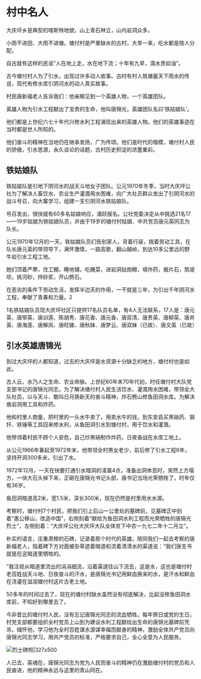 # 村中名人
大庆坪乡是典型的喀斯特地貌，山上青石林立，山内岩洞众多。

小雨不进田、大雨不进塘。塘付村是严重缺水的古村，大旱一来，吃水都是按人分配。

自古就有这样的民谣“人在地上走，水在地下流；十年有九旱，滴水贵如油”。 

古今塘付村人为了引水，出现过许多动人故事。古时有村人筑塘蓄天下雨水的传说，现代有修水库引阴河水的动人真实故事。

村民唐新福老人告诉我们：他亲眼见到一个英雄人物，一个英雄团队。

英雄人物为引水工程献出了宝贵的生命，他叫唐锦光，英雄团队名曰‘铁姑娘队’。

他们都是上世纪六七十年代兴修水利工程涌现出来的英雄人物。他们的英雄事迹在当时都是世人所知的。

他们奋斗的精神在当地仍在继承发扬，广为传颂。他们是时代的楷模，塘付村人民的骄傲，引水思源，永久谈论的话题，古村历史积淀的浓墨重彩。

## 铁姑娘队
铁姑娘队是引地下阴河水的战天斗地女子团队。公元1970年冬季，当时大庆坪公社为了解决人畜饮水、农业生产灌溉用水困难，向广大社员群众发出了引阴河水的战斗号召，向大寨学习，组建一支引阴河水铁姑娘队。

号召发出，很快就有60多名姑娘响应，涌跃报名。公社党委决定从中挑选21名17——19岁姑娘为铁姑娘队员，并由于19岁的塘付村姑娘、中共党员唐元英同志为队长。

公元1970年12月的一天，铁姑娘队员们告别家人，背着行装，挑着劳动工具，在队长唐元英的带领导下，满怀激情，一路高歌，翻山越岭，到达10多公里远的野牛岩引水工程工地。

她们顶着严寒，住工棚，睡地铺，吃腌菜，进岩洞钻炮眼，填炸药，搬片石，筑堤坝，挑河砂，拌砂浆，开山劈石。

在恶劣的条件下劳动生活，发挥半边天的作用，一干就是三年，为引出千年阴河水工程，奉献了青春和力量。2

1名铁姑娘队员现大庆坪社区只提供17名队员名单，有4人无法联系，17人是：唐元英、唐带英、唐训莲、陈胡秀、唐花香、唐元香、唐双清、唐贵英、唐柳英、唐井英、唐海莲、唐解凤、唐旺娣、唐秋妹、唐梦云、唐双妹（已故）、唐文英（已故）

## 引水英雄唐锦光
到过大庆坪的人都知道，过去的大庆坪是水资源十分缺乏的地方，塘付村也是如此。

古人云，水乃人之生命、农业命脉。上世纪60年末70年代初，时任塘付村大队党支部书记的唐锦光同志，为了解决塘付村人民生活饮水、灌溉用水困难，带领全大队社员，以与天斗、敢叫日月换新天的奋斗精神，炸石劈山修鱼田洞水库。为解决凿岩洞用工具和炸药。

他和村里人商量，把村里的一头水牛卖了。用卖水牛的钱，到东安县买黑硝药、钢钎、铁锤等工具回来修水利，从鱼田洞引水到塘付村，用于饮水和灌溉。

他带领着村民不顾个人安危，自己炒黑硝制作炸药，日夜奋战在水库工地上。

从公元1966年春起至1972年末，他带领全村男女老少，前后修了引水工程6年，坚持开洞300多米，引出了水。

1972年12月，一天在快要打通引水暗洞的凌晨4点，准备出洞休息时，突然上方塌方，一块大石头掉下来，正砸在唐锦光书记头部，唐书记当场光荣牺牲了，时年仅有36岁。

鱼田洞暗道高2米，宽1.5米，深长300米，现在仍然是村里用水水源。

考察时，塘付村7个村民，把我们引上后山一公里处的墓碑前，见墓碑正中刻着“愚公移山，改造中国”，右侧刻着“献给为鱼田洞水利工程而光荣牺牲的唐锦光烈士”，左侧刻着：“大庆坪公社大庆坪大队全体贫下中农一九七二年十二月立”。

朴实的语言，庄重肃穆的石碑，记录着那个时代的英雄。陪同我们一起去考察的唐新福老人，指着碑下方对面被杂草遮着暗道和流着清清水的渠道说：“我们唐支书就是在这暗道里牺牲的。

”我注视从暗道里流出的涓涓细流，沿着渠道往山下流去，这是水，这也是塘付村老百姓战天斗地、日夜奋斗的汗水，是唐锦光书记用鲜血换来的水，是汗水和鲜血在浇灌在滋润塘付村这片古老土地。


50多年的时间过去了，现在的塘付村缺水虽然没有彻底解决，比起没修鱼田洞水库前，不知好到哪里去了。

今非昔比的塘付村人民，没有忘记唐锦光同志的流血牺牲。每年祭日或党的生日，村党支部都要组织全村党员上山到为建设水利工程献给出生命的唐锦光墓碑前凭吊，缅怀他，学习他为全村百姓谋水源谋幸福而献身的精神，激励全体共产党员向唐锦光同志学习，用共产党员的标准，严格要求自己，全心全意为人民服务。

![烈士碑照|327x500](https://cdn.ossez.com/discourse-uploads/original/2X/1/1934709a410f68e7e1b09942391ac0ed4b38cbef.jpeg)

人已去，英魂在，唐锦光同志为党为人民而奋斗的精神仍在激励塘付村的党员和人民奋进，他的精神永远与这里的青山同在。